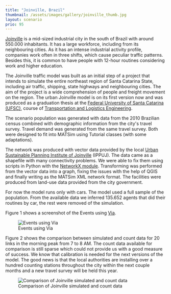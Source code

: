 ```yaml
---
title: "Joinville, Brazil"
thumbnail: /assets/images/gallery/joinville_thumb.jpg
layout: scenario
prio: 95
---
```

[Joinville](https://www.joinville.sc.gov.br/) is a mid-sized industrial city in the south of Brazil with around 550.000 inhabitants. It has a large workforce, including from its neighbouring cities. As it has an intense industrial activity profile, companies work often in three shifts, which cause peculiar traffic patterns. Besides this, it is common to have people with 12-hour routines considering work and higher education.

The Joinville traffic model was built as an initial step of a project that intends to simulate the entire northeast region of Santa Catarina State, including air traffic, shipping, state highways and neighbouring cities. The aim of the project is a wide comprehension of people and freight movement on the region. The urban Joinville model is on its first version now and was produced as a graduation thesis at the [Federal University of Santa Catarina (UFSC)](http://ufsc.br/), course of [Transportation and Logistics Engineering](http://transporteslogistica.joinville.ufsc.br/).

The scenario population was generated with data from the 2010 Brazilian census combined with demographic information from the city's travel survey. Travel demand was generated from the same travel survey. Both were designed to fit into MATSim using Tutorial classes (with some adaptations).

The network was produced with vector data provided by the local [Urban Sustainable Planning Institute of Joinville](https://ippuj.joinville.sc.gov.br/) (IPPUJ). The data came as a shapefile with many connectivity problems. We were able to fix them using scripts in Python with the [NetworkX module](http://conference.scipy.org/proceedings/scipy2008/paper_2/). Transforming was performed from the vector data into a graph, fixing the issues with the help of QGIS and finally writing as the MATSim XML network format. The facilities were produced from land-use data provided from the city government.

For now the model runs only with cars. The model used a full sample of the population. From the available data we inferred 135.652 agents that did their routines by car, the rest were removed of the simulation.

Figure 1 shows a screenshot of the Events using [Via](http://via.senozon.com/).

<figure>
  <img src="/assets/images/gallery/joinville_1.jpg" alt="Events using Via" />
  <figcaption>Events using Via</figcaption>
</figure>


Figure 2 shows the comparison between simulated and count data for 20 links in the morning peak from 7 to 8 AM. The count data available for comparison is still sparse which could not provide us with a good measure of success. We know that calibration is needed for the next versions of the model. The good news is that the local authorities are installing over a hundred counting stations throughout the city within the next couple months and a new travel survey will be held this year.

<figure>
  <img src="/assets/images/gallery/joinville_2.jpg" alt="Comparison of Joinville simulated and count data" />
  <figcaption>Comparison of Joinville simulated and count data</figcaption>
</figure>


